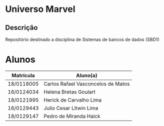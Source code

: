 # Universo Marvel

## Descrição

Repositório destinado a disciplina de Sistemas de bancos de dados (SBD1)

# Alunos

| Matrícula  | Aluno(a)                           |
| ---------- | ---------------------------------- |
| 18/0118005 | Carlos Rafael Vasconcelos de Matos |
| 16/0124034 | Helena Bretas Goulart              |
| 18/0121995 | Herick de Carvalho Lima            |
| 16/0129443 | Julio Cesar Litwin Lima            |
| 18/0129147 | Pedro de Miranda Haick             |
